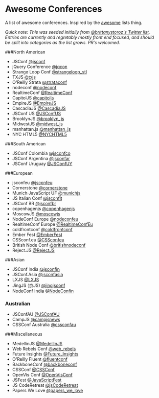 Awesome Conferences
===================

A list of awesome conferences. Inspired by the [awesome](https://github.com/sindresorhus/awesome) lists thing.

_Quick note: This was seeded initially from [@brittanystoroz's Twitter list](https://twitter.com/brittanystoroz/confs-and-meetups/). Entries are currently and regretably mostly front end focused, and should be split into categories as the list grows. PR's welcomed._

###North American
* JSConf [@jsconf](https://twitter.com/jsconf)
* jQuery Conference [@jqcon](https://twitter.com/jqcon)
* Strange Loop Conf [@strangeloop_stl](https://twitter.com/strangeloop_stl)
* TXJS [@txjs](https://twitter.com/txjs)
* O'Reilly Strata [@strataconf](https://twitter.com/strataconf)
* nodeconf [@nodeconf](https://twitter.com/nodeconf)
* RealtimeConf [@RealtimeConf](https://twitter.com/RealtimeConf)
* CapitolJS [@capitoljs](https://twitter.com/capitoljs)
* EmpireJS [@EmpireJS](https://twitter.com/EmpireJS)
* CascadiaJS [@CascadiaJS](https://twitter.com/CascadiaJS)
* JSConf US [@JSConfUS](https://twitter.com/JSConfUS)
* BrooklynJS [@brooklyn_js](https://twitter.com/brooklyn_js)
* MidwestJS [@midwest_js](https://twitter.com/midwest_js)
* manhattan.js [@manhattan_js](https://twitter.com/manhattan_js)
* NYC HTML5 [@NYCHTML5](https://twitter.com/NYCHTML5)

###South American
* JSConf Colombia [@jsconfco](https://twitter.com/jsconfco)
* JSConf Argentina [@jsconfar](https://twitter.com/jsconfar)
* JSConf Uruguay [@JSConfUY](https://twitter.com/JSConfUY)

###European
* jsconfeu [@jsconfeu](https://twitter.com/jsconfeu)
* Cornerstone [@cornerstone](https://twitter.com/CornerstoneSwe)
* Munich JavaScript UF [@munichjs](https://twitter.com/munichjs)
* JS Italian Conf [@jsconfit](https://twitter.com/jsconfit)
* JSConf BR [@jsconfbr](https://twitter.com/jsconfbr)
* copenhagenjs [@copenhagenjs](https://twitter.com/copenhagenjs)
* MoscowJS [@moscowjs](https://twitter.com/moscowjs)
* NodeConf Europe [@nodeconfeu](https://twitter.com/nodeconfeu)
* RealtimeConf Europe [@RealtimeConfEu](https://twitter.com/RealtimeConfEu)
* coldfrontconf [@coldfrontconf](https://twitter.com/coldfrontconf)
* Ember Fest [@EmberFest](https://twitter.com/EmberFest)
* CSSconf.eu [@CSSconfeu](https://twitter.com/CSSconfeu)
* British Node Conf [@britishnodeconf](https://twitter.com/britishnodeconf)
* Reject.JS [@RejectJS](https://twitter.com/RejectJS)

###Asian
* JSConf India [@jsconfin](https://twitter.com/jsconfin)
* JSConf.Asia [@jsconfasia](https://twitter.com/jsconfasia)
* LXJS [@LXJS](https://twitter.com/lxjs)
* JingJS (京JS) [@jingjsconf](https://twitter.com/jingjsconf)
* NodeConf India [@NodeConfin](https://twitter.com/NodeConfIn)

### Australian
* JSConfAU [@JSConfAU](https://twitter.com/JSConfAU)
* CampJS [@campjsnews](https://twitter.com/campjsnews)
* CSSConf Australia [@cssconfau](https://twitter.com/cssconfau)

###Miscellaneous
* MedellinJS [@MedellinJS](https://twitter.com/MedellinJS)
* Web Rebels Conf [@web_rebels](https://twitter.com/web_rebels)
* Future Insights [@Future_Insights](https://twitter.com/Future_Insights)
* O'Reilly Fluent [@fluentconf](https://twitter.com/fluentconf)
* BackboneConf [@backboneconf](https://twitter.com/backboneconf)
* CSSConf [@CSSConf](https://twitter.com/CSSConf)
* OpenVis Conf [@OpenVisConf](https://twitter.com/OpenVisConf)
* JSFest [@JavaScriptFest](https://twitter.com/JavaScriptFest)
* JS CodeRetreat [@jsCodeRetreat](https://twitter.com/jsCodeRetreat)
* Papers We Love [@papers_we_love](https://twitter.com/papers_we_love)
